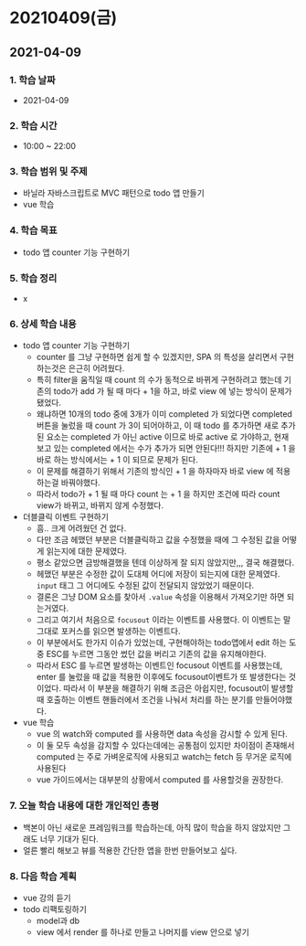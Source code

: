 # 20210409\(금\)

## 2021-04-09

### 1. 학습 날짜

* 2021-04-09

### 2. 학습 시간

* 10:00 ~ 22:00

### 3. 학습 범위 및 주제

* 바닐라 자바스크립트로 MVC 패턴으로 todo 앱 만들기
* vue 학습

### 4. 학습 목표

* todo 앱 counter 기능 구현하기

### 5. 학습 정리

* x

### 6. 상세 학습 내용

* todo 앱 counter 기능 구현하기
  * counter 를 그냥 구현하면 쉽게 할 수 있겠지만, SPA 의 특성을 살리면서 구현하는것은 은근히 어려웠다.
  * 특히 filter을 움직일 때 count 의 수가 동적으로 바뀌게 구현하려고 했는데 기존의 todo가 add 가 될 때 마다 + 1을 하고, 바로 view 에 넣는 방식이 문제가 됐었다.
  * 왜냐하면 10개의 todo 중에 3개가 이미 completed 가 되었다면 completed 버튼을 눌렀을 때 count 가 3이 되어야하고, 이 때 todo 를 추가하면 새로 추가 된 요소는 completed 가 아닌 active 이므로 바로 active 로 가야하고, 현재 보고 있는 completed 에서는 수가 추가가 되면 안된다!!! 하지만 기존에 + 1 을 바로 하는 방식에서는 + 1 이 되므로 문제가 된다.
  * 이 문제를 해결하기 위해서 기존의 방식인 + 1 을 하자마자 바로 view 에 적용하는걸 바꿔야했다.
  * 따라서 todo가 + 1 될 때 마다 count 는 + 1 을 하지만 조건에 따라 count view가 바뀌고, 바뀌지 않게 수정했다.
* 더블클릭 이벤트 구현하기
  * 흠.. 크게 어려웠던 건 없다.
  * 다만 조금 헤맸던 부분은 더블클릭하고 값을 수정했을 때에 그 수정된 값을 어떻게 읽는지에 대한 문제였다.
  * 평소 같았으면 금방해결했을 텐데 이상하게 잘 되지 않았지만,,, 결국 해결했다.
  * 헤맸던 부분은 수정한 값이 도대체 어디에 저장이 되는지에 대한 문제였다. `input` 태그 그 어디에도 수정된 값이 전달되지 않았었기 때문이다.
  * 결론은 그냥 DOM 요소를 찾아서 `.value` 속성을 이용해서 가져오기만 하면 되는거였다.
  * 그리고 여기서 처음으로 `focusout` 이라는 이벤트를 사용했다. 이 이벤트는 말 그대로 포커스를 읽으면 발생하는 이벤트다.
  * 이 부분에서도 한가지 이슈가 있었는데, 구현해야하는 todo앱에서 edit 하는 도중 ESC를 누르면 그동안 썼던 값을 버리고 기존의 값을 유지해야한다.
  * 따라서 ESC 를 누르면 발생하는 이벤트인 focusout 이벤트를 사용했는데, enter 를 눌렀을 때 값을 적용한 이후에도 focusout이벤트가 또 발생한다는 것이었다. 따라서 이 부분을 해결하기 위해 조금은 아쉽지만, focusout이 발생할 때 호출하는 이벤트 핸들러에서 조건을 나눠서 처리를 하는 분기를 만들어야했다.
* vue 학습
  * vue 의 watch와 computed 를 사용하면 data 속성을 감시할 수 있게 된다.
  * 이 둘 모두 속성을 감지할 수 있다는데에는 공통점이 있지만 차이점이 존재해서 computed 는 주로 가벼운로직에 사용되고 watch는 fetch 등 무거운 로직에 사용된다
  * vue 가이드에서는 대부분의 상황에서 computed 를 사용할것을 권장한다.

### 7. 오늘 학습 내용에 대한 개인적인 총평

* 백본이 아닌 새로운 프레임워크를 학습하는데, 아직 많이 학습을 하지 않았지만 그래도 너무 기대가 된다.
* 얼른 빨리 해보고 뷰를 적용한 간단한 앱을 한번 만들어보고 싶다.

### 8. 다음 학습 계획

* vue 강의 듣기
* todo 리팩토링하기
  * model과 db
  * view 에서 render 를 하나로 만들고 나머지를 view 안으로 넣기

